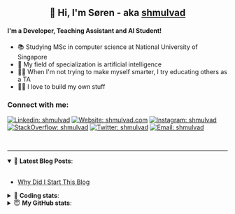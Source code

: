 <h2 align="center">
	👋 Hi, I'm Søren - aka <a href="https://shmulvad.com">shmulvad</a>
</h2>

#### I'm a Developer, Teaching Assistant and AI Student!
- 📚 Studying MSc in computer science at National University of Singapore
- 🧠 My field of specialization is artificial intelligence
- 👨‍🏫 When I'm not trying to make myself smarter, I try educating others as a TA
- 👨‍💻 I love to build my own stuff

### Connect with me:

[![Linkedin: shmulvad](https://img.shields.io/badge/shmulvad-blue?style=flat&logo=Linkedin&logoColor=white)][linkedin]
[![Website: shmulvad.com](https://img.shields.io/badge/shmulvad.com-47CCCC?&style=flat&logo=Google-Chrome&logoColor=white)][website]
[![Instagram: shmulvad](https://img.shields.io/badge/-@shmulvad-purple?style=flat&logo=Instagram&logoColor=white)][instagram]
[![StackOverflow: shmulvad](https://img.shields.io/badge/shmulvad-FE7A16?style=flat&logo=stack-overflow&logoColor=white)][stackOverflow]
[![Twitter: shmulvad](https://img.shields.io/badge/@shmulvad-1ca0f1?style=flat&logo=twitter&logoColor=white)][twitter]
[![Email: shmulvad](https://img.shields.io/badge/shmulvad-D14836?style=flat&logo=gmail&logoColor=white)][mail]

<br />

---

<details open>
 <summary>📕 <b>Latest Blog Posts</b>: </summary>

<br>

<!-- BLOG-POST-LIST:START -->
- [Why Did I Start This Blog](https://shmulvad.com/blog/why-did-start-this-blog)
<!-- BLOG-POST-LIST:END -->

</details>

<!-- --- -->

<details>
 <summary>🤖 <b>Coding stats</b>: </summary>

<br>

<!--START_SECTION:waka-->
**I'm a Night 🦉** 

```text
🌞 Morning    90 commits     ██░░░░░░░░░░░░░░░░░░░░░░░   8.34% 
🌆 Daytime    417 commits    █████████░░░░░░░░░░░░░░░░   38.65% 
🌃 Evening    363 commits    ████████░░░░░░░░░░░░░░░░░   33.64% 
🌙 Night      209 commits    ████░░░░░░░░░░░░░░░░░░░░░   19.37%

```


📊 **This Week I Spent My Time On** 

```text
💬 Programming Languages: 
Python                   17 hrs 5 mins       █████████████████░░░░░░░░   68.25% 
HTML                     3 hrs 5 mins        ███░░░░░░░░░░░░░░░░░░░░░░   12.36% 
Other                    1 hr 29 mins        █░░░░░░░░░░░░░░░░░░░░░░░░   5.96% 
Text                     1 hr 16 mins        █░░░░░░░░░░░░░░░░░░░░░░░░   5.1% 
XML                      29 mins             ░░░░░░░░░░░░░░░░░░░░░░░░░   1.94%

🔥 Editors: 
VS Code                  20 hrs 33 mins      ████████████████████░░░░░   82.13% 
Sublime Text             2 hrs 59 mins       ███░░░░░░░░░░░░░░░░░░░░░░   11.96% 
Zsh                      1 hr 28 mins        █░░░░░░░░░░░░░░░░░░░░░░░░   5.91%

🐱‍💻 Projects: 
overvaagning             5 hrs 41 mins       █████░░░░░░░░░░░░░░░░░░░░   22.71% 
demo                     5 hrs 8 mins        █████░░░░░░░░░░░░░░░░░░░░   20.56% 
knowledge-discovery-data-4 hrs 14 mins       ████░░░░░░░░░░░░░░░░░░░░░   16.94% 
overvaagning-sender      3 hrs 18 mins       ███░░░░░░░░░░░░░░░░░░░░░░   13.22% 
benchmark                2 hrs 29 mins       ██░░░░░░░░░░░░░░░░░░░░░░░   9.93%

```


 Last Updated on 01/10/2021
<!--END_SECTION:waka-->

</details>

<!-- --- -->

<details>
 <summary>😇 <b>My GitHub stats</b>: </summary>

<br>

<img align="left" alt="shmulvad's Github Stats" src="https://github-readme-stats.vercel.app/api?username=shmulvad&show_icons=true&hide_border=true" />

</details>



[website]: https://shmulvad.com
[twitter]: https://twitter.com/shmulvad
[linkedin]: https://linkedin.com/in/shmulvad
[instagram]: https://instagram.com/shmulvad
[stackOverflow]: https://stackoverflow.com/users/9248793/shmulvad
[mail]: mailto:shmulvad@gmail.com
[github]: https://github.com/shmulvad
